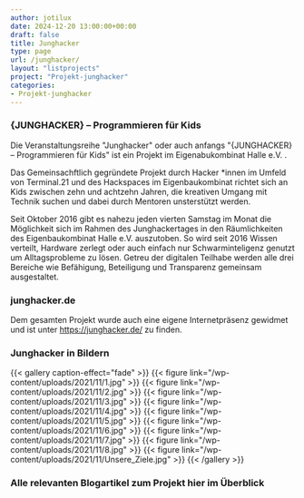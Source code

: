 ```yaml
---
author: jotilux
date: 2024-12-20 13:00:00+00:00
draft: false
title: Junghacker
type: page
url: /junghacker/
layout: "listprojects"
project: "Projekt-junghacker"
categories:
- Projekt-junghacker
---
```


### {JUNGHACKER} – Programmieren für Kids

Die Veranstaltungsreihe "Junghacker" oder auch anfangs "{JUNGHACKER} – Programmieren für Kids" ist ein Projekt im Eigenabukombinat Halle e.V. .

Das Gemeinsachftlich gegründete Projekt durch Hacker *innen im Umfeld von Terminal.21 und des Hackspaces im Eigenbaukombinat richtet sich an Kids zwischen zehn und achtzehn Jahren, die kreativen Umgang mit Technik suchen und dabei durch Mentoren unsterstützt werden.

Seit Oktober 2016 gibt es nahezu jeden vierten Samstag im Monat die Möglichkeit sich im Rahmen des Junghackertages in den Räumlichkeiten des Eigenbaukombinat Halle e.V. auszutoben. So wird seit 2016 Wissen verteilt, Hardware zerlegt oder auch einfach nur Schwarminteligenz genutzt um Alltagsprobleme zu lösen. Getreu der digitalen Teilhabe werden alle drei Bereiche wie Befähigung, Beteiligung und Transparenz gemeinsam ausgestaltet.

### junghacker.de

Dem gesamten Projekt wurde auch eine eigene Internetpräsenz gewidmet und ist unter https://junghacker.de/ zu finden.

### Junghacker in Bildern

{{< gallery caption-effect="fade" >}}
{{< figure link="/wp-content/uploads/2021/11/1.jpg" >}}
{{< figure link="/wp-content/uploads/2021/11/2.jpg" >}}
{{< figure link="/wp-content/uploads/2021/11/3.jpg" >}}
{{< figure link="/wp-content/uploads/2021/11/4.jpg" >}}
{{< figure link="/wp-content/uploads/2021/11/5.jpg" >}}
{{< figure link="/wp-content/uploads/2021/11/6.jpg" >}}
{{< figure link="/wp-content/uploads/2021/11/7.jpg" >}}
{{< figure link="/wp-content/uploads/2021/11/8.jpg" >}}
{{< figure link="/wp-content/uploads/2021/11/Unsere_Ziele.jpg" >}}
{{< /gallery >}}

### Alle relevanten Blogartikel zum Projekt hier im Überblick
